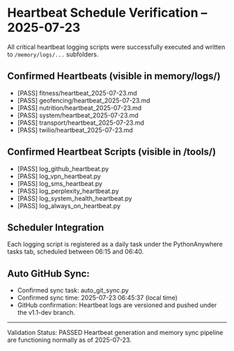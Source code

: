 # Heartbeat Schedule Verification – 2025-07-23

All critical heartbeat logging scripts were successfully executed and written to `/memory/logs/...` subfolders.

## Confirmed Heartbeats (visible in memory/logs/)
- [PASS] fitness/heartbeat_2025-07-23.md
- [PASS] geofencing/heartbeat_2025-07-23.md
- [PASS] nutrition/heartbeat_2025-07-23.md
- [PASS] system/heartbeat_2025-07-23.md
- [PASS] transport/heartbeat_2025-07-23.md
- [PASS] twilio/heartbeat_2025-07-23.md

## Confirmed Heartbeat Scripts (visible in /tools/)
- [PASS] log_github_heartbeat.py
- [PASS] log_vpn_heartbeat.py
- [PASS] log_sms_heartbeat.py
- [PASS] log_perplexity_heartbeat.py
- [PASS] log_system_health_heartbeat.py
- [PASS] log_always_on_heartbeat.py

## Scheduler Integration
Each logging script is registered as a daily task under the PythonAnywhere tasks tab, scheduled between 06:15 and 06:40.

## Auto GitHub Sync:
- Confirmed sync task: auto_git_sync.py
- Confirmed sync time: 2025-07-23 06:45:37 (local time)
- GitHub confirmation: Heartbeat logs are versioned and pushed under the v1.1-dev branch.

---

Validation Status: PASSED
Heartbeat generation and memory sync pipeline are functioning normally as of 2025-07-23.
